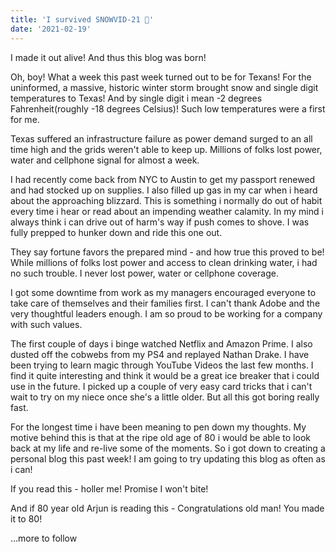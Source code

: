 ```yaml
---
title: 'I survived SNOWVID-21 🥶'
date: '2021-02-19'
---
```


I made it out alive! And thus this blog was born!

Oh, boy! What a week this past week turned out to be for Texans! For the
uninformed, a massive, historic winter storm brought snow and single digit
temperatures to Texas! And by single digit i mean -2 degrees Fahrenheit(roughly
-18 degrees Celsius)! Such low temperatures were a first for me.

Texas suffered an infrastructure failure as power demand surged to an all time
high and the grids weren't able to keep up. Millions of folks lost power, water
and cellphone signal for almost a week.

I had recently come back from NYC to Austin to get my passport renewed and had
stocked up on supplies. I also filled up gas in my car when i heard about the
approaching blizzard. This is something i normally do out of habit every time i
hear or read about an impending weather calamity. In my mind i always think i
can drive out of harm's way if push comes to shove. I was fully prepped to
hunker down and ride this one out.

They say fortune favors the prepared mind - and how true this proved to be!
While millions of folks lost power and access to clean drinking water, i had no
such trouble. I never lost power, water or cellphone coverage.

I got some downtime from work as my managers encouraged everyone to take care of
themselves and their families first. I can't thank Adobe and the very thoughtful
leaders enough. I am so proud to be working for a company with such values.

The first couple of days i binge watched Netflix and Amazon Prime. I also dusted
off the cobwebs from my PS4 and replayed Nathan Drake. I have been trying to
learn magic through YouTube Videos the last few months. I find it quite
interesting and think it would be a great ice breaker that i could use in the
future. I picked up a couple of very easy card tricks that i can't wait to try
on my niece once she's a little older. But all this got boring really fast.

For the longest time i have been meaning to pen down my thoughts. My motive
behind this is that at the ripe old age of 80 i would be able to look back at my
life and re-live some of the moments. So i got down to creating a personal blog
this past week! I am going to try updating this blog as often as i can!

If you read this - holler me! Promise I won't bite!

And if 80 year old Arjun is reading this - Congratulations old man! You made it
to 80!

...more to follow
